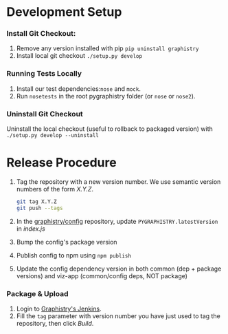 # Development Setup
### Install Git Checkout:

1. Remove any version installed with pip
    `pip uninstall graphistry`
2. Install local git checkout
	`./setup.py develop`

### Running Tests Locally

1. Install our test dependencies:`nose` and `mock`.
2. Run `nosetests` in the root pygraphistry folder (or `nose` or `nose2`).

### Uninstall Git Checkout

Uninstall the local checkout (useful to rollback to packaged version) with `./setup.py develop --uninstall`

# Release Procedure
1. Tag the repository with a new version number. We use semantic version numbers of the form *X.Y.Z*.

	```sh
	git tag X.Y.Z
	git push --tags
	```

2. In the [graphistry/config](https://github.com/graphistry/config) repository, update `PYGRAPHISTRY.latestVersion` in *index.js*
3. Bump the config's package version
4. Publish config to npm using `npm publish`
5. Update the config dependency version in both common (dep + package versions) and viz-app (common/config deps, NOT package)

### Package & Upload
1. Login to [Graphistry's Jenkins](http://deploy.graphistry.com/view/Package/job/Package%20PyGraphistry%20to%20PIP/build).
2. Fill the `tag` parameter with version number you have just used to tag the repository, then click *Build*.
